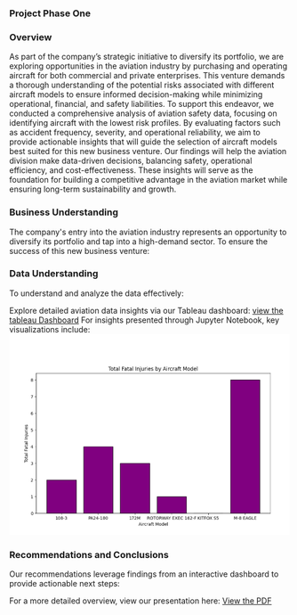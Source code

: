 ### Project Phase One
### Overview
As part of the company’s strategic initiative to diversify its portfolio, we are exploring opportunities in the aviation industry by purchasing and operating aircraft for both commercial and private enterprises. This venture demands a thorough understanding of the potential risks associated with different aircraft models to ensure informed decision-making while minimizing operational, financial, and safety liabilities.
To support this endeavor, we conducted a comprehensive analysis of aviation safety data, focusing on identifying aircraft with the lowest risk profiles. By evaluating factors such as accident frequency, severity, and operational reliability, we aim to provide actionable insights that will guide the selection of aircraft models best suited for this new business venture.
Our findings will help the aviation division make data-driven decisions, balancing safety, operational efficiency, and cost-effectiveness. These insights will serve as the foundation for building a competitive advantage in the aviation market while ensuring long-term sustainability and growth.

### Business Understanding
The company's entry into the aviation industry represents an opportunity to diversify its portfolio and tap into a high-demand sector. To ensure the success of this new business venture:

### Data Understanding
To understand and analyze the data effectively:

Explore detailed aviation data insights via our Tableau dashboard: 
[view the tableau Dashboard](https://github.com/Cornelius-ngatia/dsc-phase-1-project-v3/blob/9ba0dad7d38b4ccdc353746571d76babb039dd18/Tableau%20Dashboard%20link)
For insights presented through Jupyter Notebook, key visualizations include:
![Image alt](https://github.com/Cornelius-ngatia/dsc-phase-1-project-v3/blob/45bb2f25537c710a56131ad5a79e62a926b038a4/Box%20plot%20.png)

### Recommendations and Conclusions
Our recommendations leverage findings from an interactive dashboard to provide actionable next steps:

For a more detailed overview, view our presentation here:
[View the PDF](https://github.com/Cornelius-ngatia/dsc-phase-1-project-v3/blob/0ea576bf0ee8649b97f051195f96c84fed279e08/Presentation%20Phase%201%20project.pdf)



